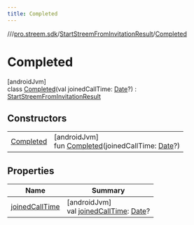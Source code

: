 ```yaml
---
title: Completed
---
```

//[<root>](../../../../index.html)/[pro.streem.sdk](../../index.html)/[StartStreemFromInvitationResult](../index.html)/[Completed](index.html)



# Completed



[androidJvm]\
class [Completed](index.html)(val joinedCallTime: [Date](https://developer.android.com/reference/kotlin/java/util/Date.html)?) : [StartStreemFromInvitationResult](../index.html)



## Constructors


| | |
|---|---|
| [Completed](-completed.html) | [androidJvm]<br>fun [Completed](-completed.html)(joinedCallTime: [Date](https://developer.android.com/reference/kotlin/java/util/Date.html)?) |


## Properties


| Name | Summary |
|---|---|
| [joinedCallTime](joined-call-time.html) | [androidJvm]<br>val [joinedCallTime](joined-call-time.html): [Date](https://developer.android.com/reference/kotlin/java/util/Date.html)? |

